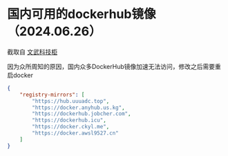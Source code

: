 # 国内可用的dockerhub镜像（2024.06.26）

截取自 [文武科技柜](https://www.wangdu.site/course/2109.html)

因为众所周知的原因，国内众多DockerHub镜像加速无法访问，修改之后需要重启docker

```json
{
    "registry-mirrors": [
        "https://hub.uuuadc.top",
        "https://docker.anyhub.us.kg",
        "https://dockerhub.jobcher.com",
        "https://dockerhub.icu",
        "https://docker.ckyl.me",
        "https://docker.awsl9527.cn"
    ]
}
```

